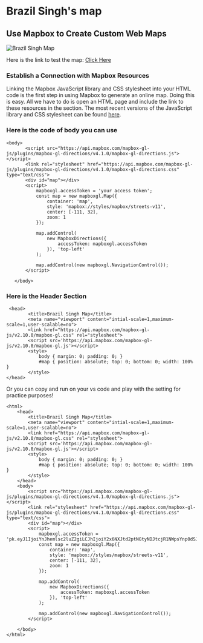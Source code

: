# Brazil Singh's map
## Use Mapbox to Create Custom Web Maps
![Brazil Singh Map](https://github.com/user-attachments/assets/4224ee14-8c77-41f6-8c5b-4d45d149f85f)

Here is the link to test the map: [Click Here](https://raw.githack.com/brazilsinghrittik/map/main/webmap.html)
### Establish a Connection with Mapbox Resources
Linking the Mapbox JavaScript library and CSS stylesheet into your HTML code is the first step in using Mapbox to generate an online map. Doing this is easy. All we have to do is open an HTML page and include the link to these resources in the <head> section. The most recent versions of the JavaScript library and CSS stylesheet can be found [here](https://docs.mapbox.com/mapbox-gl-js/guides/install/).
### Here is the code of body you can use
 

 ~~~
 <body>
        <script src="https://api.mapbox.com/mapbox-gl-js/plugins/mapbox-gl-directions/v4.1.0/mapbox-gl-directions.js"></script>
        <link rel="stylesheet" href="https://api.mapbox.com/mapbox-gl-js/plugins/mapbox-gl-directions/v4.1.0/mapbox-gl-directions.css" type="text/css">
        <div id="map"></div>
        <script>
            mapboxgl.accessToken = 'your access token';
            const map = new mapboxgl.Map({
                container: 'map',
                style: 'mapbox://styles/mapbox/streets-v11',
                center: [-111, 32],
                zoom: 1
            });

            map.addControl(
                new MapboxDirections({
                    accessToken: mapboxgl.accessToken
                }), 'top-left'
            );

            map.addControl(new mapboxgl.NavigationControl()); 
        </script>

    </body>
~~~

### Here is the Header Section
~~~
 <head>
        <title>Brazil Singh Map</title>
        <meta name="viewport" content="intial-scale=1,maximum-scale=1,user-scalable=no">
        <link href="https://api.mapbox.com/mapbox-gl-js/v2.10.0/mapbox-gl.css" rel="stylesheet">
        <script src='https://api.mapbox.com/mapbox-gl-js/v2.10.0/mapbox-gl.js'></script>
        <style>
            body { margin: 0; padding: 0; }
            #map { position: absolute; top: 0; bottom: 0; width: 100% }
        </style>
</head>
~~~

Or you can copy and run on your vs code and play with the setting for practice purposes!
~~~
<html>
    <head>
        <title>Brazil Singh Map</title>
        <meta name="viewport" content="intial-scale=1,maximum-scale=1,user-scalable=no">
        <link href="https://api.mapbox.com/mapbox-gl-js/v2.10.0/mapbox-gl.css" rel="stylesheet">
        <script src='https://api.mapbox.com/mapbox-gl-js/v2.10.0/mapbox-gl.js'></script>
        <style>
            body { margin: 0; padding: 0; }
            #map { position: absolute; top: 0; bottom: 0; width: 100% }
        </style>
    </head>
    <body>
        <script src="https://api.mapbox.com/mapbox-gl-js/plugins/mapbox-gl-directions/v4.1.0/mapbox-gl-directions.js"></script>
        <link rel="stylesheet" href="https://api.mapbox.com/mapbox-gl-js/plugins/mapbox-gl-directions/v4.1.0/mapbox-gl-directions.css" type="text/css">
        <div id="map"></div>
        <script>
            mapboxgl.accessToken = 'pk.eyJ1IjoiYnJhemlsc2luZ2giLCJhIjoiY2x6NXJtd2ptNGtyNDJtcjR1NWpsYnp0dSJ9.YpnJcw63msNCxqBrw09RuA';
            const map = new mapboxgl.Map({
                container: 'map',
                style: 'mapbox://styles/mapbox/streets-v11',
                center: [-111, 32],
                zoom: 1
            });

            map.addControl(
                new MapboxDirections({
                    accessToken: mapboxgl.accessToken
                }), 'top-left'
            );

            map.addControl(new mapboxgl.NavigationControl());
        </script>

    </body>
</html>
~~~
